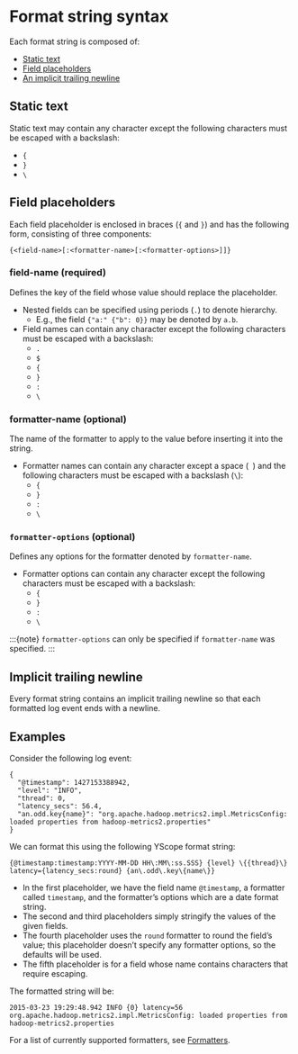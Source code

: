 # Format string syntax

Each format string is composed of:
* [Static text](#static-text)
* [Field placeholders](#field-placeholders)
* [An implicit trailing newline](#implicit-trailing-newline)

## Static text
Static text may contain any character except the following characters must be escaped with a
backslash:
* `{`
* `}`
* `\`

## Field placeholders
Each field placeholder is enclosed in braces (`{` and `}`) and has the following form, consisting of
three components:
```
{<field-name>[:<formatter-name>[:<formatter-options>]]}
```

### field-name (required)
Defines the key of the field whose value should replace the placeholder.

* Nested fields can be specified using periods (`.`) to denote hierarchy.
  * E.g., the field `{"a:" {"b": 0}}` may be denoted by `a.b`.
* Field names can contain any character except the following characters must be escaped with a
  backslash:
  * `.`
  * `$`
  * `{`
  * `}`
  * `:`
  * `\`

### formatter-name (optional)
The name of the formatter to apply to the value before inserting it into the string.

* Formatter names can contain any character except a space (` `) and the following characters must
  be escaped with a backslash (`\`):
  * `{`
  * `}`
  * `:`
  * `\`

### `formatter-options` (optional)
Defines any options for the formatter denoted by `formatter-name`.

* Formatter options can contain any character except the following characters must be escaped with a
  backslash:
  * `{`
  * `}`
  * `:`
  * `\`

:::{note}
`formatter-options` can only be specified if `formatter-name` was specified.
:::

## Implicit trailing newline

Every format string contains an implicit trailing newline so that each formatted log event ends with
a newline.

## Examples
Consider the following log event:
```
{
  "@timestamp": 1427153388942,
  "level": "INFO",
  "thread": 0,
  "latency_secs": 56.4,
  "an.odd.key{name}": "org.apache.hadoop.metrics2.impl.MetricsConfig: loaded properties from hadoop-metrics2.properties"
}
```

We can format this using the following YScope format string:

```
{@timestamp:timestamp:YYYY-MM-DD HH\:MM\:ss.SSS} {level} \{{thread}\} latency={latency_secs:round} {an\.odd\.key\{name\}}
```

* In the first placeholder, we have the field name `@timestamp`, a formatter called `timestamp`, and
  the formatter’s options which are a date format string.
* The second and third placeholders simply stringify the values of the given fields.
* The fourth placeholder uses the `round` formatter to round the field’s value; this placeholder
  doesn’t specify any formatter options, so the defaults will be used.
* The fifth placeholder is for a field whose name contains characters that require escaping.

The formatted string will be:
```
2015-03-23 19:29:48.942 INFO {0} latency=56 org.apache.hadoop.metrics2.impl.MetricsConfig: loaded properties from hadoop-metrics2.properties
```

For a list of currently supported formatters, see [Formatters](format-struct-logs-formatters).
